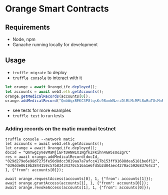 # Orange Smart Contracts

## Requirements

 - Node, npm
 - Ganache running locally for development

## Usage

 - `truffle migrate` to deploy
 - `truffle console` to interact with it

```js
let orange = await OrangeLife.deployed();
let accounts = await web3.eth.getAccounts();
orange.getMedicalRecords(accounts[0]);
orange.addMedicalRecord("QmbWqxBEKC3P8tqsKc98xmWNzrzDtRLMiMPL8wBuTGsMnR", 1, {"from": accounts[0]});
```

 - see tests for more examples
 - `truffle test` to run tests

### Adding records on the matic mumbai testnet

```
truffle console --network matic
let accounts = await web3.eth.getAccounts();
let orange = await OrangeLife.deployed();
docId = "QmYwgzyVeVMaMjiGFtUHNW1X1NgfkZFKihn4GW5sUoZgrC"
res = await orange.addMedicalRecord(docId, "029d279e6e98d7275fe50d8dcc3019aa7a7afcc417b153ff91688dea5181be6f12", "039dde8619b2844159c57b83434370c516a1e6fd5b2d04aec4270ac592683764c3", 1, {"from": accounts[0]});

await orange.requestAccess(accounts[0], 1, {"from": accounts[1]});
await orange.grantAccess(accounts[1], 1, {"from": accounts[0]});
await orange.revokeAccess(accounts[1], 1, {"from": accounts[0]});
```
